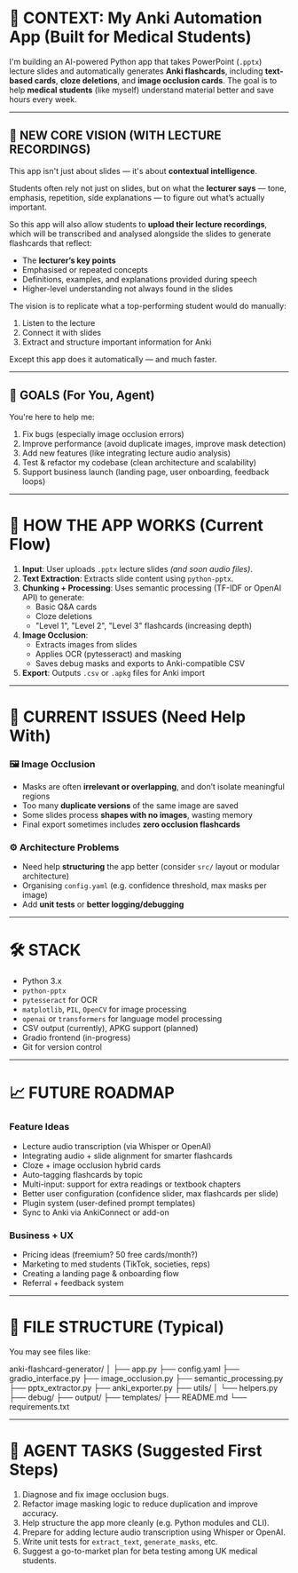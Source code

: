 # 🧠 CONTEXT: My Anki Automation App (Built for Medical Students)

I'm building an AI-powered Python app that takes PowerPoint (`.pptx`) lecture slides and automatically generates **Anki flashcards**, including **text-based cards**, **cloze deletions**, and **image occlusion cards**. The goal is to help **medical students** (like myself) understand material better and save hours every week.

---

## 🔄 NEW CORE VISION (WITH LECTURE RECORDINGS)

This app isn't just about slides — it's about **contextual intelligence**.

Students often rely not just on slides, but on what the **lecturer says** — tone, emphasis, repetition, side explanations — to figure out what’s actually important.

So this app will also allow students to **upload their lecture recordings**, which will be transcribed and analysed alongside the slides to generate flashcards that reflect:

- The **lecturer’s key points**
- Emphasised or repeated concepts
- Definitions, examples, and explanations provided during speech
- Higher-level understanding not always found in the slides

The vision is to replicate what a top-performing student would do manually:
1. Listen to the lecture
2. Connect it with slides
3. Extract and structure important information for Anki

Except this app does it automatically — and much faster.

---

## 🎯 GOALS (For You, Agent)
You're here to help me:
1. Fix bugs (especially image occlusion errors)
2. Improve performance (avoid duplicate images, improve mask detection)
3. Add new features (like integrating lecture audio analysis)
4. Test & refactor my codebase (clean architecture and scalability)
5. Support business launch (landing page, user onboarding, feedback loops)

---

# 🔧 HOW THE APP WORKS (Current Flow)

1. **Input**: User uploads `.pptx` lecture slides *(and soon audio files)*.
2. **Text Extraction**: Extracts slide content using `python-pptx`.
3. **Chunking + Processing**: Uses semantic processing (TF-IDF or OpenAI API) to generate:
   - Basic Q&A cards
   - Cloze deletions
   - "Level 1", "Level 2", "Level 3" flashcards (increasing depth)
4. **Image Occlusion**:
   - Extracts images from slides
   - Applies OCR (pytesseract) and masking
   - Saves debug masks and exports to Anki-compatible CSV
5. **Export**: Outputs `.csv` or `.apkg` files for Anki import

---

# 🚧 CURRENT ISSUES (Need Help With)

### 🖼️ Image Occlusion
- Masks are often **irrelevant or overlapping**, and don’t isolate meaningful regions
- Too many **duplicate versions** of the same image are saved
- Some slides process **shapes with no images**, wasting memory
- Final export sometimes includes **zero occlusion flashcards**

### ⚙️ Architecture Problems
- Need help **structuring** the app better (consider `src/` layout or modular architecture)
- Organising `config.yaml` (e.g. confidence threshold, max masks per image)
- Add **unit tests** or **better logging/debugging**

---

# 🛠 STACK

- Python 3.x
- `python-pptx`
- `pytesseract` for OCR
- `matplotlib`, `PIL`, `OpenCV` for image processing
- `openai` or `transformers` for language model processing
- CSV output (currently), APKG support (planned)
- Gradio frontend (in-progress)
- Git for version control

---

# 📈 FUTURE ROADMAP

### Feature Ideas
- Lecture audio transcription (via Whisper or OpenAI)
- Integrating audio + slide alignment for smarter flashcards
- Cloze + image occlusion hybrid cards
- Auto-tagging flashcards by topic
- Multi-input: support for extra readings or textbook chapters
- Better user configuration (confidence slider, max flashcards per slide)
- Plugin system (user-defined prompt templates)
- Sync to Anki via AnkiConnect or add-on

### Business + UX
- Pricing ideas (freemium? 50 free cards/month?)
- Marketing to med students (TikTok, societies, reps)
- Creating a landing page & onboarding flow
- Referral + feedback system

---

# 📂 FILE STRUCTURE (Typical)
You may see files like:


anki-flashcard-generator/
 │
 ├── app.py
 ├── config.yaml
 ├── gradio_interface.py
 ├── image_occlusion.py
 ├── semantic_processing.py
 ├── pptx_extractor.py
 ├── anki_exporter.py
 ├── utils/
 │ └── helpers.py
 ├── debug/
 ├── output/
 ├── templates/
 ├── README.md
 └── requirements.txt

---

# 🤖 AGENT TASKS (Suggested First Steps)

1. Diagnose and fix image occlusion bugs.
2. Refactor image masking logic to reduce duplication and improve accuracy.
3. Help structure the app more cleanly (e.g. Python modules and CLI).
4. Prepare for adding lecture audio transcription using Whisper or OpenAI.
5. Write unit tests for `extract_text`, `generate_masks`, etc.
6. Suggest a go-to-market plan for beta testing among UK medical students.

